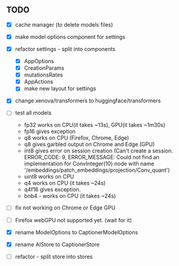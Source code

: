 ## TODO

* [x] cache manager (to delete models files)
* [x] make model options component for settings
* [x] refactor settings - split into components
    - [x] AppOptions
    - [x] CreationParams
    - [x] mutationsRates
    - [x] AppActions
    - [x] make new layout for settings
* [x] change xenova/transformers to huggingface/transformers
* [ ] test all models
    - fp32 works on CPU(it takes ~13s), GPU(it takes ~1m30s)
    - fp16 gives exception
    - q8 works on CPU (Firefox, Chrome, Edge)
    - q8 gives garbled output on Chrome and Edge (GPU)
    - int8 gives error on session creation (Can't create a session. ERROR_CODE: 9, ERROR_MESSAGE: Could not find an implementation for ConvInteger(10) node with name '/embeddings/patch_embeddings/projection/Conv_quant')
    - uint8 works on CPU
    - q4 works on CPU (it takes ~24s)
    - q4f16 gives exception.
    - bnb4 - works on CPU (it takes ~24s)
* [ ] fix not working on Chrome or Edge GPU
* [ ] Firefox webGPU not supported yet. (wait for it)

* [x] rename ModelOptions to CaptionerModelOptions
* [x] rename AIStore to CaptionerStore

* [ ] refactor - split store into stores
